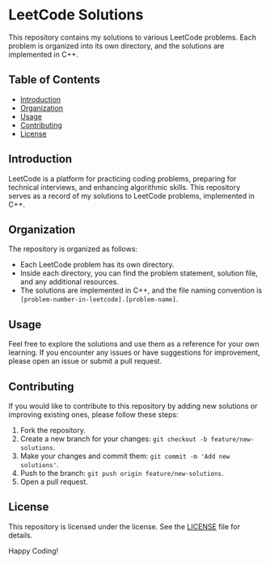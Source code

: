 # LeetCode Solutions

This repository contains my solutions to various LeetCode problems. Each problem is organized into its own directory, and the solutions are implemented in C++.

## Table of Contents

- [Introduction](#introduction)
- [Organization](#organization)
- [Usage](#usage)
- [Contributing](#contributing)
- [License](#license)

## Introduction

LeetCode is a platform for practicing coding problems, preparing for technical interviews, and enhancing algorithmic skills. This repository serves as a record of my solutions to LeetCode problems, implemented in C++.

## Organization

The repository is organized as follows:

- Each LeetCode problem has its own directory.
- Inside each directory, you can find the problem statement, solution file, and any additional resources.
- The solutions are implemented in C++, and the file naming convention is `[problem-number-in-leetcode].[problem-name]`.

## Usage

Feel free to explore the solutions and use them as a reference for your own learning. If you encounter any issues or have suggestions for improvement, please open an issue or submit a pull request.

## Contributing

If you would like to contribute to this repository by adding new solutions or improving existing ones, please follow these steps:

1. Fork the repository.
2. Create a new branch for your changes: `git checkout -b feature/new-solutions`.
3. Make your changes and commit them: `git commit -m 'Add new solutions'`.
4. Push to the branch: `git push origin feature/new-solutions`.
5. Open a pull request.

## License

This repository is licensed under the license. See the [LICENSE](LICENSE) file for details.

Happy Coding!
